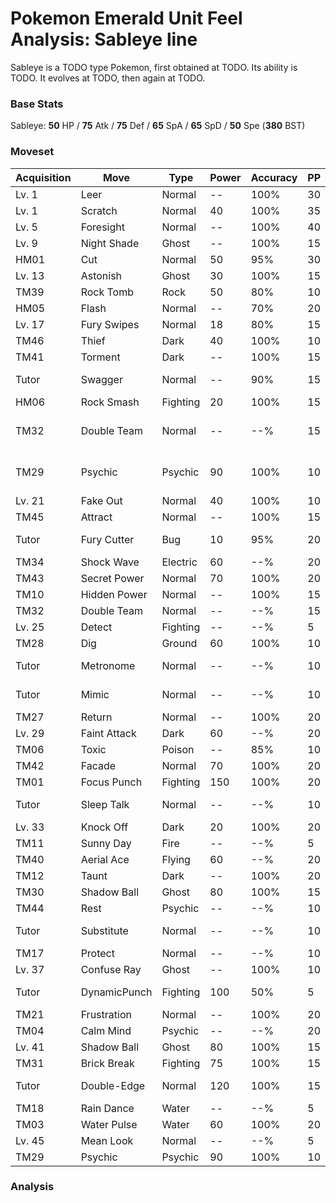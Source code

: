 # Pokemon Emerald Unit Feel Analysis: Sableye line

Sableye is a TODO type Pokemon, first obtained at TODO. Its ability is TODO. It evolves at TODO, then again at TODO.

### Base Stats

Sableye: **50** HP / **75** Atk / **75** Def / **65** SpA / **65** SpD / **50** Spe (**380** BST)

### Moveset

|Acquisition|Move        |Type    |Power|Accuracy|PP |Notes                    |
|---        |---         |---     |---  |---     |---|---                      |
|Lv. 1      |Leer        |Normal  |--   |100%    |30 |                         |
|Lv. 1      |Scratch     |Normal  |40   |100%    |35 |                         |
|Lv. 5      |Foresight   |Normal  |--   |100%    |40 |                         |
|Lv. 9      |Night Shade |Ghost   |--   |100%    |15 |                         |
|HM01       |Cut         |Normal  |50   |95%     |30 |                         |
|Lv. 13     |Astonish    |Ghost   |30   |100%    |15 |                         |
|TM39       |Rock Tomb   |Rock    |50   |80%     |10 |                         |
|HM05       |Flash       |Normal  |--   |70%     |20 |                         |
|Lv. 17     |Fury Swipes |Normal  |18   |80%     |15 |                         |
|TM46       |Thief       |Dark    |40   |100%    |10 |                         |
|TM41       |Torment     |Dark    |--   |100%    |15 |                         |
|Tutor      |Swagger     |Normal  |--   |90%     |15 |Emerald only             |
|HM06       |Rock Smash  |Fighting|20   |100%    |15 |                         |
|TM32       |Double Team |Normal  |--   |--%     |15 |Buy at Game Corner       |
|TM29       |Psychic     |Psychic |90   |100%    |10 |Buy at Game Corner       |
|Lv. 21     |Fake Out    |Normal  |40   |100%    |10 |                         |
|TM45       |Attract     |Normal  |--   |100%    |15 |                         |
|Tutor      |Fury Cutter |Bug     |10   |95%     |20 |Emerald only             |
|TM34       |Shock Wave  |Electric|60   |--%     |20 |                         |
|TM43       |Secret Power|Normal  |70   |100%    |20 |                         |
|TM10       |Hidden Power|Normal  |--   |100%    |15 |                         |
|TM32       |Double Team |Normal  |--   |--%     |15 |                         |
|Lv. 25     |Detect      |Fighting|--   |--%     |5  |                         |
|TM28       |Dig         |Ground  |60   |100%    |10 |                         |
|Tutor      |Metronome   |Normal  |--   |--%     |10 |Emerald only             |
|Tutor      |Mimic       |Normal  |--   |--%     |10 |Emerald only             |
|TM27       |Return      |Normal  |--   |100%    |20 |                         |
|Lv. 29     |Faint Attack|Dark    |60   |--%     |20 |                         |
|TM06       |Toxic       |Poison  |--   |85%     |10 |                         |
|TM42       |Facade      |Normal  |70   |100%    |20 |                         |
|TM01       |Focus Punch |Fighting|150  |100%    |20 |                         |
|Tutor      |Sleep Talk  |Normal  |--   |--%     |10 |Emerald only             |
|Lv. 33     |Knock Off   |Dark    |20   |100%    |20 |                         |
|TM11       |Sunny Day   |Fire    |--   |--%     |5  |                         |
|TM40       |Aerial Ace  |Flying  |60   |--%     |20 |                         |
|TM12       |Taunt       |Dark    |--   |100%    |20 |                         |
|TM30       |Shadow Ball |Ghost   |80   |100%    |15 |                         |
|TM44       |Rest        |Psychic |--   |--%     |10 |                         |
|Tutor      |Substitute  |Normal  |--   |--%     |10 |Emerald only             |
|TM17       |Protect     |Normal  |--   |--%     |10 |                         |
|Lv. 37     |Confuse Ray |Ghost   |--   |100%    |10 |                         |
|Tutor      |DynamicPunch|Fighting|100  |50%     |5  |Emerald only             |
|TM21       |Frustration |Normal  |--   |100%    |20 |                         |
|TM04       |Calm Mind   |Psychic |--   |--%     |20 |                         |
|Lv. 41     |Shadow Ball |Ghost   |80   |100%    |15 |                         |
|TM31       |Brick Break |Fighting|75   |100%    |15 |                         |
|Tutor      |Double-Edge |Normal  |120  |100%    |15 |Emerald only             |
|TM18       |Rain Dance  |Water   |--   |--%     |5  |                         |
|TM03       |Water Pulse |Water   |60   |100%    |20 |                         |
|Lv. 45     |Mean Look   |Normal  |--   |--%     |5  |                         |
|TM29       |Psychic     |Psychic |90   |100%    |10 |                         |

### Analysis